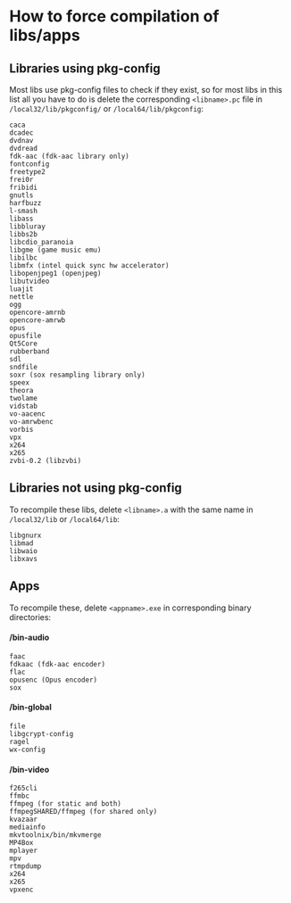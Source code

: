 How to force compilation of libs/apps
====

## Libraries using pkg-config
Most libs use pkg-config files to check if they exist, so for most libs in this list all you have to do is delete the corresponding `<libname>.pc` file in `/local32/lib/pkgconfig/` or `/local64/lib/pkgconfig`:
```
caca
dcadec
dvdnav
dvdread
fdk-aac (fdk-aac library only)
fontconfig
freetype2
frei0r
fribidi
gnutls
harfbuzz
l-smash
libass
libbluray
libbs2b
libcdio_paranoia
libgme (game music emu)
libilbc
libmfx (intel quick sync hw accelerator)
libopenjpeg1 (openjpeg)
libutvideo
luajit
nettle
ogg
opencore-amrnb
opencore-amrwb
opus
opusfile
Qt5Core
rubberband
sdl
sndfile
soxr (sox resampling library only)
speex
theora
twolame
vidstab
vo-aacenc
vo-amrwbenc
vorbis
vpx
x264
x265
zvbi-0.2 (libzvbi)
```
## Libraries not using pkg-config
To recompile these libs, delete `<libname>.a` with the same name in `/local32/lib` or `/local64/lib`:
```
libgnurx
libmad
libwaio
libxavs
```

## Apps
To recompile these, delete `<appname>.exe` in corresponding binary directories:

#### /bin-audio
```
faac
fdkaac (fdk-aac encoder)
flac
opusenc (Opus encoder)
sox
```

#### /bin-global
```
file
libgcrypt-config
ragel
wx-config
```

#### /bin-video
```
f265cli
ffmbc
ffmpeg (for static and both)
ffmpegSHARED/ffmpeg (for shared only)
kvazaar
mediainfo
mkvtoolnix/bin/mkvmerge
MP4Box
mplayer
mpv
rtmpdump
x264
x265
vpxenc
```
